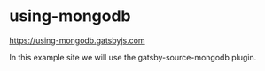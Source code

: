 # using-mongodb

https://using-mongodb.gatsbyjs.com

In this example site we will use the gatsby-source-mongodb plugin.
